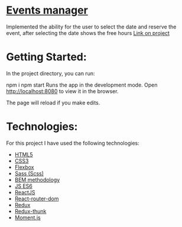 # [Events manager](https://modest-ride-e9f047.netlify.app/)
Implemented the ability for the user to select the date and reserve the event, after selecting the date shows the free hours
[Link on project](https://modest-ride-e9f047.netlify.app/)


# Getting Started:
In the project directory, you can run:

npm i
npm start
Runs the app in the development mode.
Open  [http://localhost:8080](http://localhost:8080) to view it in the browser.

The page will reload if you make edits.

# Technologies:
For this project I have used the following technologies:
* [HTML5](https://en.wikipedia.org/wiki/HTML5)
* [CSS3](https://en.wikipedia.org/wiki/Cascading_Style_Sheets)
* [Flexbox](https://en.wikipedia.org/wiki/CSS_Flexible_Box_Layout)
* [Sass (Scss)](https://sass-lang.com/)
* [BEM methodology](https://en.bem.info/methodology/)
* [JS ES6](https://ru.wikipedia.org/wiki/ECMAScript)
* [ReactJS](https://reactjs.org/)
* [React-router-dom](https://github.com/ReactTraining/react-router)
* [Redux](https://redux.js.org/)
* [Redux-thunk](https://www.npmjs.com/package/redux-thunk)
* [Moment.js](https://momentjs.com/)


